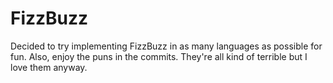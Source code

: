 # FizzBuzz
Decided to try implementing FizzBuzz in as many languages as possible for fun.
Also, enjoy the puns in the commits. They're all kind of terrible but I love them anyway.
